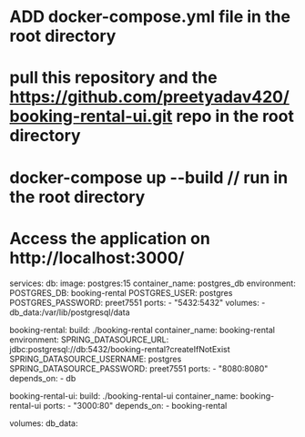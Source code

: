 # ADD docker-compose.yml file in the root directory
# pull this repository and the https://github.com/preetyadav420/booking-rental-ui.git repo in the root directory
# docker-compose up --build  // run in the root directory
# Access the application on http://localhost:3000/


services:
  db:
    image: postgres:15
    container_name: postgres_db
    environment:
      POSTGRES_DB: booking-rental
      POSTGRES_USER: postgres
      POSTGRES_PASSWORD: preet7551
    ports:
      - "5432:5432"
    volumes:
      - db_data:/var/lib/postgresql/data

  booking-rental:
    build: ./booking-rental
    container_name: booking-rental
    environment:
      SPRING_DATASOURCE_URL: jdbc:postgresql://db:5432/booking-rental?createIfNotExist
      SPRING_DATASOURCE_USERNAME: postgres
      SPRING_DATASOURCE_PASSWORD: preet7551
    ports:
      - "8080:8080"
    depends_on:
      - db

  booking-rental-ui:
    build: ./booking-rental-ui
    container_name: booking-rental-ui
    ports:
      - "3000:80"
    depends_on:
      - booking-rental

volumes:
  db_data:
